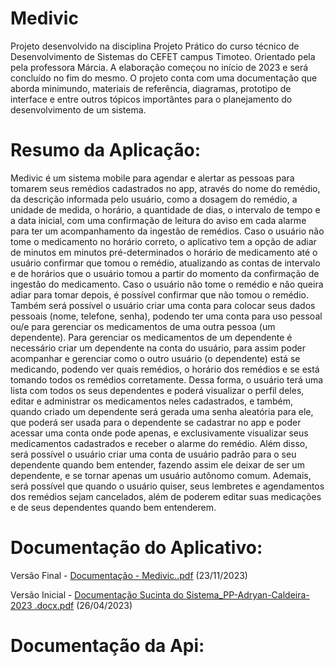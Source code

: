 # Medivic

Projeto desenvolvido na disciplina Projeto Prático do curso técnico de Desenvolvimento de Sistemas do CEFET campus Timoteo. Orientado pela pela professora Márcia. A elaboração começou no início de 2023 e será concluído no fim do mesmo. O projeto conta com uma documentação que aborda minimundo, materiais de referência, diagramas, prototipo de interface e entre outros tópicos importântes para o planejamento do desenvolvimento de um sistema.

# Resumo da Aplicação:

  Medivic é um sistema mobile para agendar e alertar as pessoas para tomarem seus remédios cadastrados no app, através do nome do remédio, da descrição informada pelo usuário, como a dosagem do remédio, a unidade de medida, o horário, a quantidade de dias, o intervalo de tempo e a data inicial, com uma confirmação de leitura do aviso em cada alarme para ter um acompanhamento da ingestão de remédios. Caso o usuário não tome o medicamento no horário correto, o aplicativo tem a opção de adiar de minutos em minutos pré-determinados o horário de medicamento até o usuário confirmar que tomou o remédio, atualizando as contas de intervalo e de horários que o usuário tomou a partir do momento da confirmação de ingestão do medicamento. Caso o usuário não tome o remédio e não queira adiar para tomar depois, é possível confirmar que não tomou o remédio. Também será possível o usuário criar uma conta para colocar seus dados pessoais (nome, telefone, senha), podendo ter uma conta para uso pessoal ou/e para gerenciar os medicamentos de uma outra pessoa (um dependente). Para gerenciar os medicamentos de um dependente é necessário criar um dependente na conta do usuário, para assim poder acompanhar e gerenciar como o outro usuário (o dependente) está se medicando, podendo ver quais remédios, o horário dos remédios e se está tomando todos os remédios corretamente. Dessa forma, o usuário terá uma lista com todos os seus dependentes e poderá visualizar o perfil deles, editar e administrar os medicamentos neles cadastrados, e também,  quando criado um dependente será gerada uma senha aleatória para ele, que poderá ser usada para o dependente se cadastrar no app e poder acessar uma conta onde pode apenas, e exclusivamente visualizar seus medicamentos cadastrados e receber o alarme do remédio. Além disso, será possível o usuário criar uma conta de usuário padrão para o seu dependente quando bem entender, fazendo assim ele deixar de ser um dependente, e se tornar apenas um usuário autônomo comum. Ademais, será possível que quando o usuário quiser, seus lembretes e agendamentos dos remédios sejam cancelados, além de poderem editar suas medicações  e de seus dependentes quando bem entenderem.


# Documentação do Aplicativo:
Versão Final - [Documentação - Medivic..pdf](https://github.com/adryanmbdk/medivic/files/13468682/Documentacao.-.Medivic.pdf) (23/11/2023)

Versão Inicial - [Documentação Sucinta do Sistema_PP-Adryan-Caldeira-2023 .docx.pdf](https://github.com/adryanmbdk/medivic/files/13468683/Documentacao.Sucinta.do.Sistema_PP-Adryan-Caldeira-2023.docx.pdf) (26/04/2023)


# Documentação da Api:




